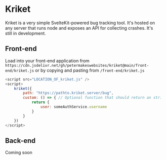 # Kriket

Kriket is a very simple SvelteKit-powered bug tracking tool. It's hosted on any server that runs node and exposes an API for collecting crashes. It's still in development.

## Front-end

Load into your front-end application from `https://cdn.jsdelivr.net/gh/petermakeswebsites/kriket@main/front-end/kriket.js` or by copying and pasting from `/front-end/kriket.js`

```javascript
<script src="LOCATION_OF_kriket.js" />
<script>
    kriket({
        path: "https://pathto.kriket.server/bug",
        custom: () => { // Optional function that should return an stringifiable object you want to record. 
            return {
                user: someAuthService.username
            }
        }
    })
</script>
```

## Back-end

Coming soon